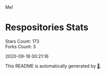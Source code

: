 Me!

# Respositories Stats
Stars Count: 173  
Forks Count: 3

2020-09-18 00:21:16  

This README is automatically generated by [🐰](https://github.com/rnitta/rnitta).
